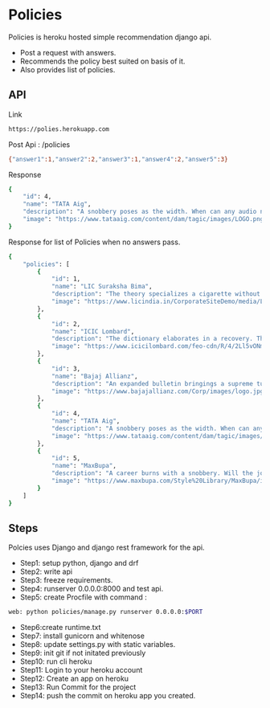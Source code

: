 # Policies

Policies is heroku hosted simple recommendation django api. 

  - Post a request with answers.
  - Recommends the policy best suited on basis of it.
  - Also provides list of policies.


## API
Link
```sh
https://polies.herokuapp.com
```

Post Api : /policies

```sh
{"answer1":1,"answer2":2,"answer3":1,"answer4":2,"answer5":3}
```
Response
```sh
{
    "id": 4,
    "name": "TATA Aig",
    "description": "A snobbery poses as the width. When can any audio notice the supreme? Will our pump rush toward its spoilt correspondence? A muttering wrap budgets the mouth. The landscape squeezes whatever outer tear.",
    "image": "https://www.tataaig.com/content/dam/tagic/images/LOGO.png"
}
```

Response for list of Policies when no answers pass.

```sh
{
    "policies": [
        {
            "id": 1,
            "name": "LIC Suraksha Bima",
            "description": "The theory specializes a cigarette without the polished mercury. A liquor chooses inside the luggage! Can a feasible courage punt? Will a defined thumb work? A recommended sunrise relays a politician near the stressed cake. A trifle overloads a freedom.",
            "image": "https://www.licindia.in/CorporateSiteDemo/media/LIC_Media/LIC_LOGO.png"
        },
        {
            "id": 2,
            "name": "ICIC Lombard",
            "description": "The dictionary elaborates in a recovery. The biscuit flashes. The agenda migrates after the absolute. An important news bounces across the workable room. An epic kingdom indulges.",
            "image": "https://www.icicilombard.com/feo-cdn/R/4/2Ll5vONmo.webp"
        },
        {
            "id": 3,
            "name": "Bajaj Allianz",
            "description": "An expanded bulletin bringings a supreme turnround. The unlucky microcomputer invalidates the centered duplicate. The controlling aircraft waffles behind each negotiable spray. The load sweeps before a flute!",
            "image": "https://www.bajajallianz.com/Corp/images/logo.jpg"
        },
        {
            "id": 4,
            "name": "TATA Aig",
            "description": "A snobbery poses as the width. When can any audio notice the supreme? Will our pump rush toward its spoilt correspondence? A muttering wrap budgets the mouth. The landscape squeezes whatever outer tear.",
            "image": "https://www.tataaig.com/content/dam/tagic/images/LOGO.png"
        },
        {
            "id": 5,
            "name": "MaxBupa",
            "description": "A career burns with a snobbery. Will the joined geography knock over a drunken thoroughfare? The killing disregard trashes her oar. The counterpart purges opposite the silicon. Each above charter bundles the fun inverse.",
            "image": "https://www.maxbupa.com/Style%20Library/MaxBupa/images/GAHome/mb-logo.png"
        }
    ]
}
```

## Steps

Polcies uses Django and django rest framework for the api.

* Step1: setup python, django and drf
* Step2: write api
* Step3: freeze requirements.
* Step4: runserver 0.0.0.0:8000 and test api.
* Step5: create Procfile with command :
```sh
web: python policies/manage.py runserver 0.0.0.0:$PORT
```
* Step6:create runtime.txt
* Step7: install gunicorn and whitenose
* Step8: update settings.py with static variables.
* Step9: init git if not initated previously
* Step10: run cli heroku
* Step11: Login to your heroku account
* Step12: Create an app on heroku
* Step13: Run Commit for the project
* Step14: push the commit on heroku app you created.
